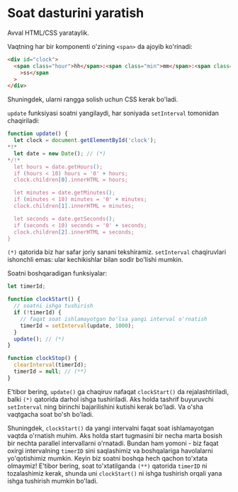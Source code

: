 # Soat dasturini yaratish

Avval HTML/CSS yarataylik.

Vaqtning har bir komponenti o'zining `<span>` da ajoyib ko'rinadi:

```html
<div id="clock">
  <span class="hour">hh</span>:<span class="min">mm</span>:<span class="sec"
    >ss</span
  >
</div>
```

Shuningdek, ularni rangga solish uchun CSS kerak bo'ladi.

`update` funksiyasi soatni yangilaydi, har soniyada `setInterval` tomonidan chaqiriladi:

```js
function update() {
  let clock = document.getElementById('clock');
*!*
  let date = new Date(); // (*)
*/!*
  let hours = date.getHours();
  if (hours < 10) hours = '0' + hours;
  clock.children[0].innerHTML = hours;

  let minutes = date.getMinutes();
  if (minutes < 10) minutes = '0' + minutes;
  clock.children[1].innerHTML = minutes;

  let seconds = date.getSeconds();
  if (seconds < 10) seconds = '0' + seconds;
  clock.children[2].innerHTML = seconds;
}
```

`(*)` qatorida biz har safar joriy sanani tekshiramiz. `setInterval` chaqiruvlari ishonchli emas: ular kechikishlar bilan sodir bo'lishi mumkin.

Soatni boshqaradigan funksiyalar:

```js
let timerId;

function clockStart() {
  // soatni ishga tushirish
  if (!timerId) {
    // faqat soat ishlamayotgan bo'lsa yangi interval o'rnatish
    timerId = setInterval(update, 1000);
  }
  update(); // (*)
}

function clockStop() {
  clearInterval(timerId);
  timerId = null; // (**)
}
```

E'tibor bering, `update()` ga chaqiruv nafaqat `clockStart()` da rejalashtiriladi, balki `(*)` qatorida darhol ishga tushiriladi. Aks holda tashrif buyuruvchi `setInterval` ning birinchi bajarilishini kutishi kerak bo'ladi. Va o'sha vaqtgacha soat bo'sh bo'ladi.

Shuningdek, `clockStart()` da yangi intervalni faqat soat ishlamayotgan vaqtda o'rnatish muhim. Aks holda start tugmasini bir necha marta bosish bir nechta parallel intervallarni o'rnatadi. Bundan ham yomoni - biz faqat oxirgi intervalning `timerID` sini saqlashimiz va boshqalariga havolalarni yo'qotishimiz mumkin. Keyin biz soatni boshqa hech qachon to'xtata olmaymiz! E'tibor bering, soat to'xtatilganda `(**)` qatorida `timerID` ni tozalashimiz kerak, shunda uni `clockStart()` ni ishga tushirish orqali yana ishga tushirish mumkin bo'ladi.
